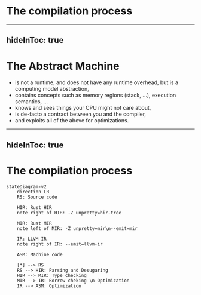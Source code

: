 # The compilation process

---
hideInToc: true
---

# The Abstract Machine

- is not a runtime, and does not have any runtime overhead, but is a computing
  model abstraction,
- contains concepts such as memory regions (stack, …), execution semantics, …
- knows and sees things your CPU might not care about,
- is de-facto a contract between you and the compiler,
- and exploits all of the above for optimizations.

---
hideInToc: true
---

# The compilation process

```mermaid
stateDiagram-v2
    direction LR
    RS: Source code

    HIR: Rust HIR
    note right of HIR: -Z unpretty=hir-tree

    MIR: Rust MIR
    note left of MIR: -Z unpretty=mir\n--emit=mir 
    
    IR: LLVM IR
    note right of IR: --emit=llvm-ir

    ASM: Machine code

    [*] --> RS
    RS --> HIR: Parsing and Desugaring
    HIR --> MIR: Type checking
    MIR --> IR: Borrow cheking \n Optimization
    IR --> ASM: Optimization
```

